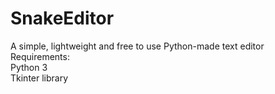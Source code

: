 # SnakeEditor
A simple, lightweight and free to use Python-made text editor                                          
Requirements:                                                                 
Python 3                                                     
Tkinter library                                                   
   
